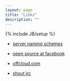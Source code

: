 ```yaml
---
layout: page
title: "Links"
description: ""
---
```

{% include JB/setup %}


* [server naming schemes](https://mnx.io/blog/a-proper-server-naming-scheme/)


* [open source at facebook](https://code.facebook.com/posts/463284987129903/oscon-2015-how-facebook-open-sources-at-scale/)


* [offcloud.com](https://offcloud.com/)



* [shout irc](http://shout-irc.com/)

